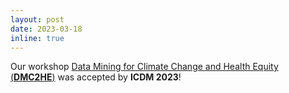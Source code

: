 ```yaml
---
layout: post
date: 2023-03-18
inline: true
---
```


Our workshop [Data Mining for Climate Change and Health Equity (**DMC2HE**)](https://sites.google.com/view/icdmdmc2he/home) was accepted by **ICDM 2023**!
